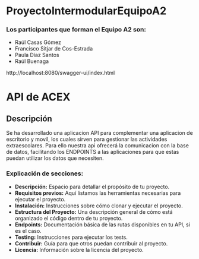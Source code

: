 # ProyectoIntermodularEquipoA2

### Los participantes que forman el Equipo A2 son:

* Raúl Casas Gómez
* Francisco Sitjar de Cos-Estrada
* Paula Díaz Santos
* Raúl Buenaga

http://localhost:8080/swagger-ui/index.html

# API de ACEX


## Descripción
Se ha desarrollado una aplicacion API para complementar una aplicacion de escritorio y movil, los cuales sirven para gestionar las actividades extraescolares. Para ello nuestra
api ofrecerá la comunicacion con la base de datos, facilitando los ENDPOINTS a las aplicaciones para que estas puedan utilizar los datos que necesiten.


### Explicación de secciones:
- **Descripción:** Espacio para detallar el propósito de tu proyecto.
- **Requisitos previos:** Aquí listamos las herramientas necesarias para ejecutar el proyecto.
- **Instalación:** Instrucciones sobre cómo clonar y ejecutar el proyecto.
- **Estructura del Proyecto:** Una descripción general de cómo está organizado el código dentro de tu proyecto.
- **Endpoints:** Documentación básica de las rutas disponibles en tu API, si es el caso.
- **Testing:** Instrucciones para ejecutar los tests.
- **Contribuir:** Guía para que otros puedan contribuir al proyecto.
- **Licencia:** Información sobre la licencia del proyecto.
